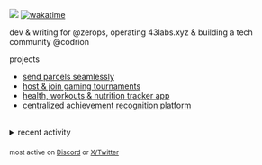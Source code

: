 ![](https://komarev.com/ghpvc/?username=dinxsh) [![wakatime](https://wakatime.com/badge/user/018cddd8-b17b-4e5f-a792-bed4da250ea7.svg)](https://wakatime.com/@018cddd8-b17b-4e5f-a792-bed4da250ea7)
 
dev & writing for @zerops, operating 43labs.xyz & building a tech community @codrion

projects 
- [send parcels seamlessly](https://delemate.com)
- [host & join gaming tournaments](https://sanityesports.live/)
- [health, workouts & nutrition tracker app](https://github.com/dinxsh/aarogya)
- [centralized achievement recognition platform](https://ambar.gg/) 

<br>
<details>
<summary>recent activity</summary>

  
| Overview | Card |
|:--------:|:-------------------------:|
| ![Lines of Code & Base Introduction](assets/metrics.plugin.code.lines.svg) | ![Achievements](assets/metrics.plugin.achievements.svg) |


</details>

<sub>most active on [Discord](https://t.co/QPthpsZ1Qu) or [X/Twitter](https://x.com/dineshcodes)</sub>
